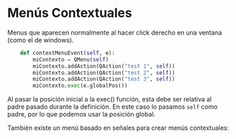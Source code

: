 # Menús Contextuales
Menus que aparecen normalmente al hacer click 
derecho en una ventana (como el de windows).

```python
    def contextMenuEvent(self, e):
        miContexto = QMenu(self)
        miContexto.addAction(QAction("test 1", self))
        miContexto.addAction(QAction("test 2", self))
        miContexto.addAction(QAction("test 3", self))
        miContexto.exec(e.globalPos())
```
Al pasar la posición inicial a la exec() función, 
esta debe ser relativa al padre pasado durante 
la definición. En este caso lo pasamos `self` como padre, 
por lo que podemos usar la posición global.

También existe un menú basado en señales para crear
menús contextuales:


